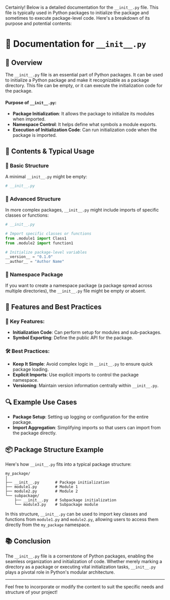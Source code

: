 Certainly! Below is a detailed documentation for the `__init__.py` file. This file is typically used in Python packages to initialize the package and sometimes to execute package-level code. Here's a breakdown of its purpose and potential contents:

# 📘 Documentation for `__init__.py`

## 📄 Overview
The `__init__.py` file is an essential part of Python packages. It can be used to initialize a Python package and make it recognizable as a package directory. This file can be empty, or it can execute the initialization code for the package.

#### **Purpose of `__init__.py`**:
- **Package Initialization**: It allows the package to initialize its modules when imported.
- **Namespace Control**: It helps define what symbols a module exports.
- **Execution of Initialization Code**: Can run initialization code when the package is imported.

## 📂 Contents & Typical Usage

### 🌟 Basic Structure
A minimal `__init__.py` might be empty:

```python
# __init__.py
```

### 🌟 Advanced Structure
In more complex packages, `__init__.py` might include imports of specific classes or functions:

```python
# __init__.py

# Import specific classes or functions
from .module1 import Class1
from .module2 import function1

# Initialize package-level variables
__version__ = "0.1.0"
__author__ = "Author Name"
```

### 🌟 Namespace Package
If you want to create a namespace package (a package spread across multiple directories), the `__init__.py` file might be empty or absent.

## 🎨 Features and Best Practices

### 📌 **Key Features**:
- **Initialization Code**: Can perform setup for modules and sub-packages.
- **Symbol Exporting**: Define the public API for the package.
  
### 🛠️ **Best Practices**:
- **Keep It Simple**: Avoid complex logic in `__init__.py` to ensure quick package loading.
- **Explicit Imports**: Use explicit imports to control the package namespace.
- **Versioning**: Maintain version information centrally within `__init__.py`.

## 🔍 Example Use Cases
- **Package Setup**: Setting up logging or configuration for the entire package.
- **Import Aggregation**: Simplifying imports so that users can import from the package directly.

## 📦 Package Structure Example

Here's how `__init__.py` fits into a typical package structure:

```
my_package/
│
├── __init__.py       # Package initialization
├── module1.py        # Module 1
├── module2.py        # Module 2
└── subpackage/
    ├── __init__.py   # Subpackage initialization
    └── module3.py    # Subpackage module
```

In this structure, `__init__.py` can be used to import key classes and functions from `module1.py` and `module2.py`, allowing users to access them directly from the `my_package` namespace.

## 📚 Conclusion
The `__init__.py` file is a cornerstone of Python packages, enabling the seamless organization and initialization of code. Whether merely marking a directory as a package or executing vital initialization tasks, `__init__.py` plays a pivotal role in Python's modular architecture.

---

Feel free to incorporate or modify the content to suit the specific needs and structure of your project!
